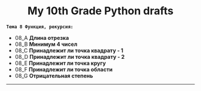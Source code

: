 <h1 align="center">My 10th Grade Python drafts</h1>

**`Tема 8 Функция, рекурсия:`**

* 08_A **Длина отрезка**
* 08_B **Минимум 4 чисел**
* 08_C **Принадлежит ли точка квадрату - 1**
* 08_D **Принадлежит ли точка квадрату - 2**
* 08_E **Принадлежит ли точка кругу**
* 08_F **Принадлежит ли точка области**
* 08_G **Отрицательная степень**

<hr>